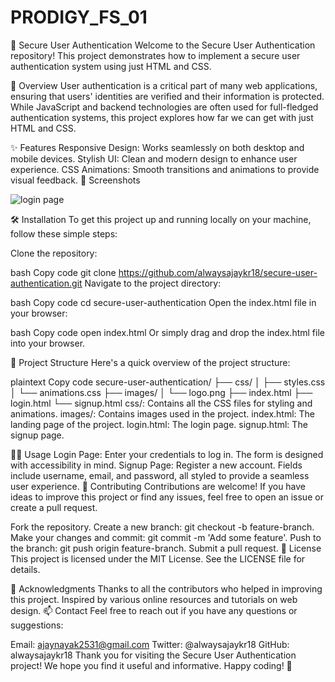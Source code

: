 # PRODIGY_FS_01

🔐 Secure User Authentication
Welcome to the Secure User Authentication repository! This project demonstrates how to implement a secure user authentication system using just HTML and CSS.


📖 Overview
User authentication is a critical part of many web applications, ensuring that users' identities are verified and their information is protected. While JavaScript and backend technologies are often used for full-fledged authentication systems, this project explores how far we can get with just HTML and CSS.



✨ Features
Responsive Design: Works seamlessly on both desktop and mobile devices.
Stylish UI: Clean and modern design to enhance user experience.
CSS Animations: Smooth transitions and animations to provide visual feedback.
🎨 Screenshots





![login page](https://github.com/alwaysajaykr18/PRODIGY_FS_01/assets/172900370/7ffaecd6-440f-4b80-8f54-37721451babf)


🛠️ Installation
To get this project up and running locally on your machine, follow these simple steps:



Clone the repository:

bash
Copy code
git clone https://github.com/alwaysajaykr18/secure-user-authentication.git
Navigate to the project directory:

bash
Copy code
cd secure-user-authentication
Open the index.html file in your browser:

bash
Copy code
open index.html
Or simply drag and drop the index.html file into your browser.



📂 Project Structure
Here's a quick overview of the project structure:

plaintext
Copy code
secure-user-authentication/
├── css/
│   ├── styles.css
│   └── animations.css
├── images/
│   └── logo.png
├── index.html
├── login.html
└── signup.html
css/: Contains all the CSS files for styling and animations.
images/: Contains images used in the project.
index.html: The landing page of the project.
login.html: The login page.
signup.html: The signup page.


👩‍💻 Usage
Login Page: Enter your credentials to log in. The form is designed with accessibility in mind.
Signup Page: Register a new account. Fields include username, email, and password, all styled to provide a seamless user experience.
📢 Contributing
Contributions are welcome! If you have ideas to improve this project or find any issues, feel free to open an issue or create a pull request.



Fork the repository.
Create a new branch: git checkout -b feature-branch.
Make your changes and commit: git commit -m 'Add some feature'.
Push to the branch: git push origin feature-branch.
Submit a pull request.
📜 License
This project is licensed under the MIT License. See the LICENSE file for details.


🌟 Acknowledgments
Thanks to all the contributors who helped in improving this project.
Inspired by various online resources and tutorials on web design.
📫 Contact
Feel free to reach out if you have any questions or suggestions:



Email: ajaynayak2531@gmail.com
Twitter: @alwaysajaykr18
GitHub: alwaysajaykr18
Thank you for visiting the Secure User Authentication project! We hope you find it useful and informative. Happy coding! 🚀
